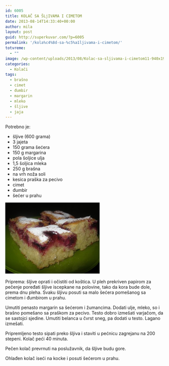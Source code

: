 ```yaml
---
id: 6005
title: KOLAČ SA ŠLjIVAMA I CIMETOM
date: 2013-08-14T14:33:40+00:00
author: mila
layout: post
guid: http://superkuvar.com/?p=6005
permalink: '/kola%c4%8d-sa-%c5%a1ljivama-i-cimetom/'
totvreme:
  - ""
image: /wp-content/uploads/2013/08/Kolac-sa-sljivama-i-cimetom11-940x198.jpg
categories:
  - Kolači
tags:
  - brašno
  - cimet
  - đumbir
  - margarin
  - mleko
  - šljive
  - jaja
---
```

Potrebno je:

  * šljive (600 grama)
  * 3 jajeta
  * 150 grama šećera
  * 150 g margarina
  * pola šoljice ulja
  * 1,5 šoljica mleka
  * 250 g brašna
  * na vrh noža soli
  * kesica praška za pecivo
  * cimet
  * đumbir
  * šećer u prahu

[<img class="alignnone size-medium wp-image-6019" src="/wp-content/uploads/2013/08/Kolac-sa-sljivama-i-cimetom11-300x225.jpg" alt="Kolac sa sljivama i cimetom1" width="300" height="225" />](/wp-content/uploads/2013/08/Kolac-sa-sljivama-i-cimetom11-e1376403683853.jpg)

Priprema: šljive oprati i očistiti od koštica. U pleh prekriven papirom za pečenje poređati šljive iscepkane na polovine, tako da kora bude dole, prema dnu pleha. Svaku šljivu posuti sa malo šećera pomešanog sa cimetom i đumbirom u prahu.

Umutiti penasto margarin sa šećerom i žumancima. Dodati ulje, mleko, so i brašno pomešano sa praškom za pecivo. Testo dobro izmešati varjačom, da se sastojci sjedine. Umutiti belanca u čvrst sneg, pa dodati u testo. Lagano izmešati.

Pripremljeno testo sipati preko šljiva i staviti u pećnicu zagrejanu na 200 stepeni. Kolač peći 40 minuta.

Pečen kolač prevrnuti na poslužavnik, da šljive budu gore.

Ohlađen kolač iseći na kocke i posuti šećerom u prahu.